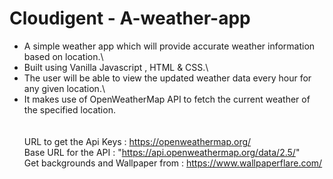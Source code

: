 # Cloudigent - A-weather-app
- A simple weather app which will provide accurate weather information based on location.\
- Built using Vanilla Javascript , HTML & CSS.\
- The user will be able to view the updated weather data every hour for any given location.\
- It makes use of OpenWeatherMap API to fetch the current weather of the specified location.\
\
\
URL to get the Api Keys : https://openweathermap.org/  \
Base URL for the API :  "https://api.openweathermap.org/data/2.5/" \
Get backgrounds and Wallpaper from :  https://www.wallpaperflare.com/
